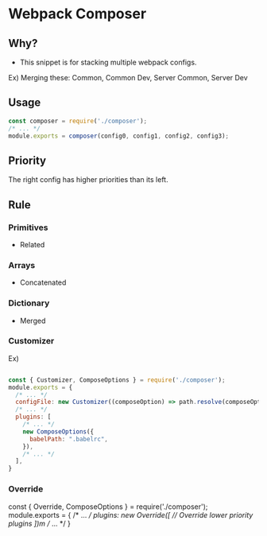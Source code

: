 # Webpack Composer

## Why?

* This snippet is for stacking multiple webpack configs.

Ex) Merging these: Common, Common Dev, Server Common, Server Dev  

## Usage
```javascript
const composer = require('./composer');
/* ... */
module.exports = composer(config0, config1, config2, config3);
```

## Priority

The right config has higher priorities than its left.

## Rule

### Primitives

* Related

### Arrays

* Concatenated

### Dictionary

* Merged

### Customizer

Ex)
```javascript

const { Customizer, ComposeOptions } = require('./composer');
module.exports = {
  /* ... */
  configFile: new Customizer((composeOption) => path.resolve(composeOption.babelPath)),
  /* ... */
  plugins: [
    /* ... */
    new ComposeOptions({
      babelPath: ".babelrc",
    }),
    /* ... */
  ],
}
```

### Override

const { Override, ComposeOptions } = require('./composer');
module.exports = {
  /* ... */
  plugins: new Override([
  // Override lower priority plugins 
  ])m
  /* ... */
}
```

